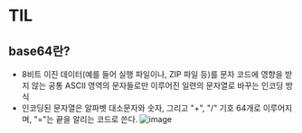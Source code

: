 # TIL


## base64란?
- 8비트 이진 데이터(예를 들어 실행 파일이나, ZIP 파일 등)를 문자 코드에 영향을 받지 않는 공통 ASCII 영역의 문자들로만 이루어진 일련의 문자열로 바꾸는 인코딩 방식
- 인코딩된 문자열은 알파벳 대소문자와 숫자, 그리고 "+", "/" 기호 64개로 이루어지며, "="는 끝을 알리는 코드로 쓴다.
 ![image](https://user-images.githubusercontent.com/104426801/190585538-57118139-a63c-4d46-8f0b-f81190d70594.png)

